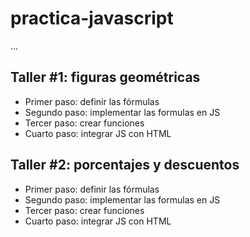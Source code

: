 # practica-javascript

...

## Taller #1: figuras geométricas

- Primer paso: definir las fórmulas
- Segundo paso: implementar las formulas en JS
- Tercer paso: crear funciones
- Cuarto paso: integrar JS con HTML

## Taller #2: porcentajes y descuentos

- Primer paso: definir las fórmulas
- Segundo paso: implementar las formulas en JS
- Tercer paso: crear funciones
- Cuarto paso: integrar JS con HTML